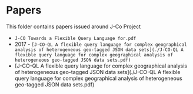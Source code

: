 # Papers
This folder contains papers issued around J-Co Project

 * `J-CO Towards a Flexible Query Language for.pdf` 
 * 2017 - `[J-CO-QL A flexible query language for complex geographical analysis of heterogeneous geo-tagged JSON data sets](./J-CO-QL A flexible query language for complex geographical analysis of heterogeneous geo-tagged JSON data sets.pdf)`
 * [J-CO-QL A flexible query language for complex geographical analysis of heterogeneous geo-tagged JSON data sets](./J-CO-QL A flexible query language for complex geographical analysis of heterogeneous geo-tagged JSON data sets.pdf)
 
